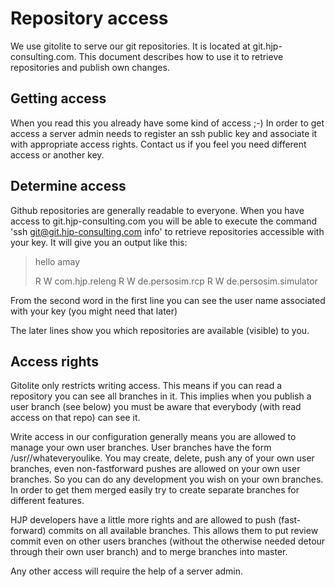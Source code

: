 Repository access
=================
We use gitolite to serve our git repositories. It is located at git.hjp-consulting.com. This document describes how to use it to retrieve repositories and publish own changes.

Getting access
--------------
When you read this you already have some kind of access ;-)
In order to get access a server admin needs to register an ssh public key and associate it with appropriate access rights. Contact us if you feel you need different access or another key.

Determine access
----------------
Github repositories are generally readable to everyone. When you have access to git.hjp-consulting.com you will be able to execute the command
'ssh git@git.hjp-consulting.com info' to retrieve repositories accessible with your key.
It will give you an output like this:

>hello amay
>
> R W	com.hjp.releng
> R W	de.persosim.rcp
> R W	de.persosim.simulator

From the second word in the first line you can see the user name associated with your key (you might need that later)

The later lines show you which repositories are available (visible) to you. 

Access rights
-------------
Gitolite only restricts writing access. This means if you can read a repository you can see all branches in it. This implies when you publish a user branch (see below) you must be aware that everybody (with read access on that repo) can see it.

Write access in our configuration generally means you are allowed to manage your own user branches.
User branches have the form /usr/<username>/whateveryoulike. You may create, delete, push any of your own user branches, even non-fastforward pushes are allowed on your own user branches.
So you can do any development you wish on your own branches. In order to get them merged easily try to create separate branches for different features.

HJP developers have a little more rights and are allowed to push (fast-forward) commits on all available branches. This allows them to put review commit even on other users branches (without the otherwise needed detour through their own user branch) and to merge branches into master.

Any other access will require the help of a server admin.

